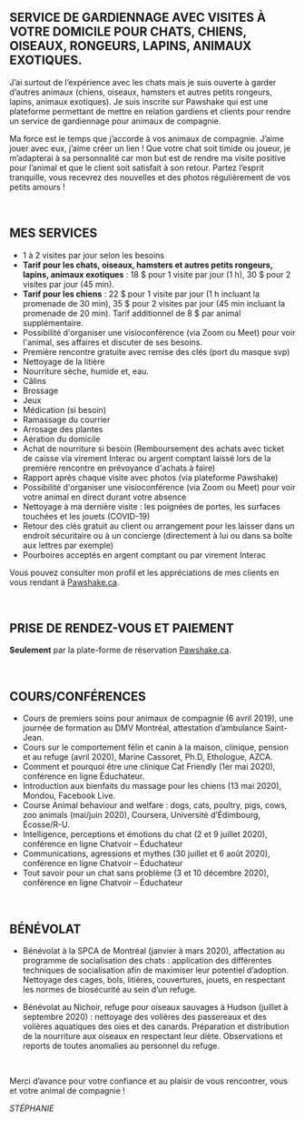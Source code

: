 
## SERVICE DE GARDIENNAGE AVEC VISITES À VOTRE DOMICILE POUR CHATS, CHIENS, OISEAUX, RONGEURS, LAPINS, ANIMAUX EXOTIQUES. 
J’ai surtout de l’expérience avec les chats mais je suis ouverte à garder d’autres animaux (chiens, oiseaux, hamsters et autres petits rongeurs, lapins, animaux exotiques).
Je suis inscrite sur Pawshake qui est une plateforme permettant de mettre en relation gardiens et clients pour rendre un service de gardiennage pour animaux de compagnie. 

Ma force est le temps que j’accorde à vos animaux de compagnie. J’aime jouer avec eux, j’aime créer un lien ! Que votre chat soit timide ou joueur, je m’adapterai à sa personnalité car mon but est de rendre ma visite positive pour l’animal et que le client soit satisfait à son retour. Partez l’esprit tranquille, vous recevrez des nouvelles et des photos régulièrement de vos petits amours !

&nbsp;

## MES SERVICES
* 1 à 2 visites par jour selon les besoins
* **Tarif pour les chats, oiseaux, hamsters et autres petits rongeurs, lapins, animaux exotiques** : 18 $ pour 1 visite par jour (1 h), 30 $ pour 2 visites par jour (45 min).
* **Tarif pour les chiens** : 22 $ pour 1 visite par jour (1 h incluant la promenade de 30 min), 35 $ pour 2 visites par jour (45 min incluant la promenade de 20 min). Tarif additionnel de 8 $ par animal supplémentaire.
* Possibilité d'organiser une visioconférence (via Zoom ou Meet) pour voir l'animal, ses affaires et discuter de ses besoins.
* Première rencontre gratuite avec remise des clés (port du masque svp)
* Nettoyage de la litière
* Nourriture sèche, humide et, eau.
* Câlins
* Brossage
* Jeux
* Médication (si besoin)
* Ramassage du courrier
* Arrosage des plantes
* Aération du domicile
* Achat de nourriture si besoin (Remboursement des achats avec ticket de caisse via virement Interac ou argent comptant laissé lors de la première rencontre en prévoyance d'achats à faire)
* Rapport après chaque visite avec photos (via plateforme Pawshake)
* Possibilité d'organiser une visioconférence (via Zoom ou Meet) pour voir votre animal en direct durant votre absence
* Nettoyage à ma dernière visite : les poignées de portes, les surfaces touchées et les jouets (COVID-19)
* Retour des clés gratuit au client ou arrangement pour les laisser dans un endroit sécuritaire ou à un concierge (directement à lui ou dans sa boîte aux lettres par exemple)
* Pourboires acceptés en argent comptant ou par virement Interac

Vous pouvez consulter mon profil et les appréciations de mes clients en vous rendant à [Pawshake.ca](https://fr.pawshake.ca/garde-animaux/montreal-qc/chats-chiens-oiseaux-rongeurs-lapins-animaux-exotiques-3785857).

&nbsp;

## PRISE DE RENDEZ-VOUS ET PAIEMENT 
**Seulement** par la plate-forme de réservation [Pawshake.ca](https://fr.pawshake.ca/garde-animaux/montreal-qc/chats-chiens-oiseaux-rongeurs-lapins-animaux-exotiques-3785857). 

&nbsp;

## COURS/CONFÉRENCES 
* Cours de premiers soins pour animaux de compagnie (6 avril 2019), une journée de formation au DMV Montréal, attestation d’ambulance Saint-Jean.
* Cours sur le comportement félin et canin à la maison, clinique, pension et au refuge (avril 2020), Marine Cassoret, Ph.D, Ethologue, AZCA.
* Comment et pourquoi être une clinique Cat Friendly (1er mai 2020), conférence en ligne Éduchateur.
* Introduction aux bienfaits du massage pour les chiens (13 mai 2020), Mondou, Facebook Live.
* Course Animal behaviour and welfare : dogs, cats, poultry, pigs, cows, zoo animals (mai/juin 2020), Coursera, Université d’Édimbourg, Écosse/R-U.
* Intelligence, perceptions et émotions du chat (2 et 9 juillet 2020), conférence en ligne Chatvoir – Éduchateur
* Communications, agressions et mythes (30 juillet et 6 août 2020), conférence en ligne Chatvoir – Éduchateur
* Tout savoir pour un chat sans problème (3 et 10 décembre 2020), conférence en ligne Chatvoir – Éduchateur

&nbsp;

## BÉNÉVOLAT
* Bénévolat à la SPCA de Montréal (janvier à mars 2020), affectation au programme de socialisation des chats : application des différentes techniques de socialisation afin de maximiser leur potentiel d’adoption. Nettoyage des cages, bols, litières, couvertures, jouets, en respectant les normes de biosécurité au sein d’un refuge.

* Bénévolat au Nichoir, refuge pour oiseaux sauvages à Hudson (juillet à septembre 2020) : nettoyage des volières des passereaux et des volières aquatiques des oies et des canards. Préparation et distribution de la nourriture aux oiseaux en respectant leur diète. Observations et reports de toutes anomalies au personnel du refuge.

&nbsp;

Merci d’avance pour votre confiance et au plaisir de vous rencontrer, vous et votre animal de compagnie !

*STÉPHANIE*

&nbsp;

&nbsp;

&nbsp;

&nbsp;

&nbsp;

&nbsp;
